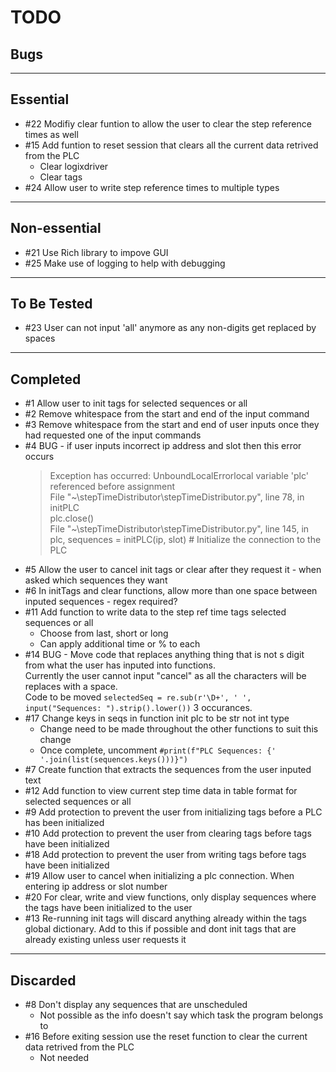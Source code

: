 TODO
====
Bugs
----

***
Essential
---------
* #22 Modifiy clear funtion to allow the user to clear the step reference times as well
* #15 Add funtion to reset session that clears all the current data retrived from the PLC  
    * Clear logixdriver  
    * Clear tags  
* #24 Allow user to write step reference times to multiple types
***
Non-essential
-------------
* #21 Use Rich library to impove GUI
* #25 Make use of logging to help with debugging
***
To Be Tested
------------
* #23 User can not input 'all' anymore as any non-digits get replaced by spaces
***
Completed
---------
* #1 Allow user to init tags for selected sequences or all
* #2 Remove whitespace from the start and end of the input command
* #3 Remove whitespace from the start and end of user inputs once they had requested one of the input commands
* #4 BUG - if user inputs incorrect ip address and slot then this error occurs  
    >Exception has occurred: UnboundLocalErrorlocal variable 'plc' referenced before assignment  
    >File "~\stepTimeDistributor\stepTimeDistributor.py", line 78, in initPLC  
    >plc.close()  
    >File "~\stepTimeDistributor\stepTimeDistributor.py", line 145, in <module>  
    >plc, sequences = initPLC(ip, slot) # Initialize the connection to the PLC 
* #5 Allow the user to cancel init tags or clear after they request it - when asked which sequences they want 
* #6 In initTags and clear functions, allow more than one space between inputed sequences - regex required?
* #11 Add function to write data to the step ref time tags selected sequences or all  
    * Choose from last, short or long  
    * Can apply additional time or % to each
* #14 BUG - Move code that replaces anything thing that is not s digit from what the user has inputed into functions.  
Currently the user cannot input "cancel" as all the characters will be replaces with a space.  
Code to be moved `selectedSeq = re.sub(r'\D+', ' ', input("Sequences: ").strip().lower())` 3 occurances.
* #17 Change keys in seqs in function init plc to be str not int type  
    * Change need to be made throughout the other functions to suit this change  
    * Once complete, uncomment `#print(f"PLC Sequences: {' '.join(list(sequences.keys()))}")`
* #7 Create function that extracts the sequences from the user inputed text
* #12 Add function to view current step time data in table format for selected sequences or all
* #9 Add protection to prevent the user from initializing tags before a PLC has been initialized
* #10 Add protection to prevent the user from clearing tags before tags have been initialized
* #18 Add protection to prevent the user from writing tags before tags have been initialized
* #19 Allow user to cancel when initializing a plc connection. When entering ip address or slot number
* #20 For clear, write and view functions, only display sequences where the tags have been initialized to the user
* #13 Re-running init tags will discard anything already within the tags global dictionary. Add to this if possible and dont init tags that are already existing unless user requests it
***
Discarded
---------
* #8 Don't display any sequences that are unscheduled
    * Not possible as the info doesn't say which task the program belongs to
* #16 Before exiting session use the reset function to clear the current data retrived from the PLC
    * Not needed